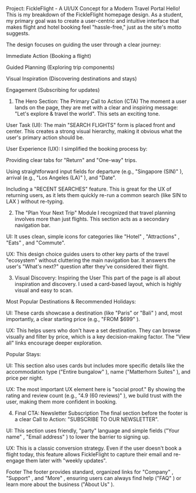 Project: FickleFlight - A UI/UX Concept for a Modern Travel Portal
Hello! This is my breakdown of the FickleFlight homepage design. As a student, my primary goal was to create a user-centric and intuitive interface that makes flight and hotel booking feel "hassle-free," just as the site's motto suggests.


The design focuses on guiding the user through a clear journey:

Immediate Action (Booking a flight)

Guided Planning (Exploring trip components)

Visual Inspiration (Discovering destinations and stays)

Engagement (Subscribing for updates)

1. The Hero Section: The Primary Call to Action (CTA)
The moment a user lands on the page, they are met with a clear and inspiring message: "Let's explore & travel the world". This sets an exciting tone.


User Task (UI): The main "SEARCH FLIGHTS" form is placed front and center. This creates a strong visual hierarchy, making it obvious what the user's primary action should be.

User Experience (UX): I simplified the booking process by:

Providing clear tabs for "Return" and "One-way"  trips.


Using straightforward input fields for departure (e.g., "Singapore (SIN)" ), arrival (e.g., "Los Angeles (LA)" ), and "Date".



Including a "RECENT SEARCHES"  feature. This is great for the UX of returning users, as it lets them quickly re-run a common search (like SIN to LAX ) without re-typing.


2. The "Plan Your Next Trip" Module
I recognized that travel planning involves more than just flights. This section  acts as a secondary navigation bar.


UI: It uses clean, simple icons for categories like "Hotel" , "Attractions" , "Eats" , and "Commute".




UX: This design choice guides users to other key parts of the travel "ecosystem" without cluttering the main navigation bar. It answers the user's "What's next?" question after they've considered their flight.

3. Visual Discovery: Inspiring the User
This part of the page is all about inspiration and discovery. I used a card-based layout, which is highly visual and easy to scan.


Most Popular Destinations & Recommended Holidays:



UI: These cards showcase a destination (like "Paris" or "Bali" ) and, most importantly, a clear starting price (e.g., "FROM $699" ).



UX: This helps users who don't have a set destination. They can browse visually and filter by price, which is a key decision-making factor. The "View all" links  encourage deeper exploration.



Popular Stays:


UI: This section also uses cards but includes more specific details like the accommodation type ("Entire bungalow" ), name ("Matterhorn Suites" ), and price per night.

UX: The most important UX element here is "social proof." By showing the rating and review count (e.g., "4.9 (60 reviews)" ), we build trust with the user, making them more confident in booking.

4. Final CTA: Newsletter Subscription
The final section before the footer is a clear Call to Action: "SUBSCRIBE TO OUR NEWSLETTER".


UI: This section uses friendly, "party" language and simple fields ("Your name" , "Email address" ) to lower the barrier to signing up.



UX: This is a classic conversion strategy. Even if the user doesn't book a flight today, this feature allows FickleFlight to capture their email and re-engage them later with "weekly updates".

Footer
The footer provides standard, organized links for "Company" , "Support" , and "More" , ensuring users can always find help ("FAQ" ) or learn more about the business ("About Us" ).
